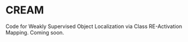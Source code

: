 # CREAM
Code for Weakly Supervised Object Localization via Class RE-Activation Mapping. Coming soon.
